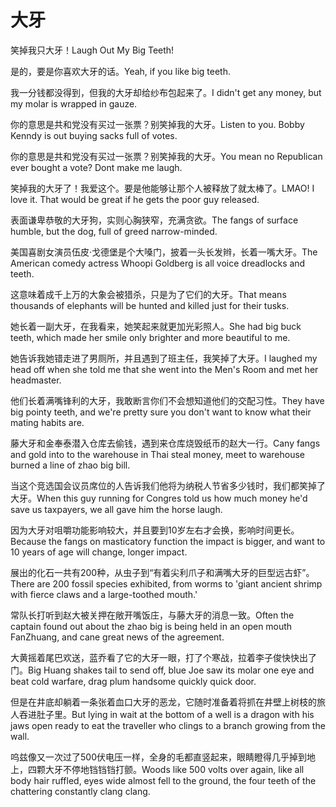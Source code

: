 # 大牙

<p><span class="chinese">笑掉我只大牙！</span><span class="english">Laugh Out My Big Teeth!</span></p>

<p><span class="chinese">是的，要是你喜欢大牙的话。</span><span class="english">Yeah, if you like big teeth.</span></p>

<p><span class="chinese">我一分钱都没得到，但我的大牙却给纱布包起来了。</span><span class="english">I didn't get any money, but my molar is wrapped in gauze.</span></p>

<p><span class="chinese">你的意思是共和党没有买过一张票？别笑掉我的大牙。</span><span class="english">Listen to you. Bobby Kenndy is out buying sacks full of votes.</span></p>

<p><span class="chinese">你的意思是共和党没有买过一张票？别笑掉我的大牙。</span><span class="english">You mean no Republican ever bought a vote? Dont make me laugh.</span></p>

<p><span class="chinese">笑掉我的大牙了！我爱这个。要是他能够让那个人被释放了就太棒了。</span><span class="english">LMAO! I love it. That would be great if he gets the poor guy released.</span></p>

<p><span class="chinese">表面谦卑恭敬的大牙狗，实则心胸狭窄，充满贪欲。</span><span class="english">The fangs of surface humble, but the dog, full of greed narrow-minded.</span></p>

<p><span class="chinese">美国喜剧女演员伍皮·戈德堡是个大嗓门，披着一头长发辫，长着一嘴大牙。</span><span class="english">The American comedy actress Whoopi Goldberg is all voice dreadlocks and teeth.</span></p>

<p><span class="chinese">这意味着成千上万的大象会被猎杀，只是为了它们的大牙。</span><span class="english">That means thousands of elephants will be hunted and killed just for their tusks.</span></p>

<p><span class="chinese">她长着一副大牙，在我看来，她笑起来就更加光彩照人。</span><span class="english">She had big buck teeth, which made her smile only brighter and more beautiful to me.</span></p>

<p><span class="chinese">她告诉我她错走进了男厕所，并且遇到了班主任，我笑掉了大牙。</span><span class="english">I laughed my head off when she told me that she went into the Men's Room and met her headmaster.</span></p>

<p><span class="chinese">他们长着满嘴锋利的大牙，我敢断言你们不会想知道他们的交配习性。</span><span class="english">They have big pointy teeth, and we're pretty sure you don't want to know what their mating habits are.</span></p>

<p><span class="chinese">藤大牙和金奉泰潜入仓库去偷钱，遇到来仓库烧毁纸币的赵大一行。</span><span class="english">Cany fangs and gold into to the warehouse in Thai steal money, meet to warehouse burned a line of zhao big bill.</span></p>

<p><span class="chinese">当这个竞选国会议员席位的人告诉我们他将为纳税人节省多少钱时，我们都笑掉了大牙。</span><span class="english">When this guy running for Congres told us how much money he'd save us taxpayers, we all gave him the horse laugh.</span></p>

<p><span class="chinese">因为大牙对咀嚼功能影响较大，并且要到10岁左右才会换，影响时间更长。</span><span class="english">Because the fangs on masticatory function the impact is bigger, and want to 10 years of age will change, longer impact.</span></p>

<p><span class="chinese">展出的化石一共有200种，从虫子到“有着尖利爪子和满嘴大牙的巨型远古虾”。</span><span class="english">There are 200 fossil species exhibited, from worms to 'giant ancient shrimp with fierce claws and a large-toothed mouth.'</span></p>

<p><span class="chinese">常队长打听到赵大被关押在敞开嘴饭庄，与藤大牙的消息一致。</span><span class="english">Often the captain found out about the zhao big is being held in an open mouth FanZhuang, and cane great news of the agreement.</span></p>

<p><span class="chinese">大黄摇着尾巴欢送，蓝乔看了它的大牙一眼，打了个寒战，拉着李子俊快快出了门。</span><span class="english">Big Huang shakes tail to send off, blue Joe saw its molar one eye and beat cold warfare, drag plum handsome quickly quick door.</span></p>

<p><span class="chinese">但是在井底却躺着一条张着血口大牙的恶龙，它随时准备着将抓在井壁上树枝的旅人吞进肚子里。</span><span class="english">But lying in wait at the bottom of a well is a dragon with his jaws open ready to eat the traveller who clings to a branch growing from the wall.</span></p>

<p><span class="chinese">呜兹像又一次过了500伏电压一样，全身的毛都直竖起来，眼睛瞪得几乎掉到地上，四颗大牙不停地铛铛铛打颤。</span><span class="english">Woods like 500 volts over again, like all body hair ruffled, eyes wide almost fell to the ground, the four teeth of the chattering constantly clang clang.</span></p>

